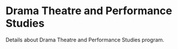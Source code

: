 # Drama Theatre and Performance Studies

Details about Drama Theatre and Performance Studies program.